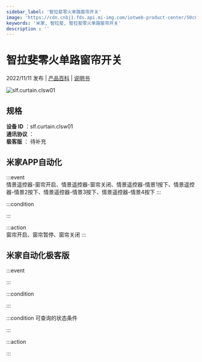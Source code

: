 ```yaml
---
sidebar_label: '智拉斐零火单路窗帘开关'
image: 'https://cdn.cnbj1.fds.api.mi-img.com/iotweb-product-center/50c8184c168aa1351540b4e66ecf0be5_1667468074250.png?GalaxyAccessKeyId=AKVGLQWBOVIRQ3XLEW&Expires=9223372036854775807&Signature=ilxs1tgggOeKGJgiTErFCJQJWU4='
keywords: '米家, 智拉斐, 智拉斐零火单路窗帘开关'
description : ''
---
```

# 智拉斐零火单路窗帘开关

2022/11/11 发布 | [产品百科](https://home.mi.com/webapp/content/baike/product/index.html?model=slf.curtain.clsw01/) | [说明书](https://home.mi.com/views/introduction.html?model=slf.curtain.clsw01&region=cn)

![slf.curtain.clsw01](https://cdn.cnbj1.fds.api.mi-img.com/iotweb-product-center/50c8184c168aa1351540b4e66ecf0be5_1667468074250.png?GalaxyAccessKeyId=AKVGLQWBOVIRQ3XLEW&Expires=9223372036854775807&Signature=ilxs1tgggOeKGJgiTErFCJQJWU4=)

## 规格  
> 
**设备 ID** ：slf.curtain.clsw01  
**通讯协议** ：  
**极客版**  ： 待补充 


## 米家APP自动化  

:::event  
情景遥控器-窗帘开启、情景遥控器-窗帘关闭、情景遥控器-情景1按下、情景遥控器-情景2按下、情景遥控器-情景3按下、情景遥控器-情景4按下
:::

:::condition  

:::

:::action   
窗帘开启、窗帘暂停、窗帘关闭
:::

## 米家自动化极客版  

:::event  

:::

:::condition  

:::

:::condition 可查询的状态条件  

:::

:::action  

:::

        
